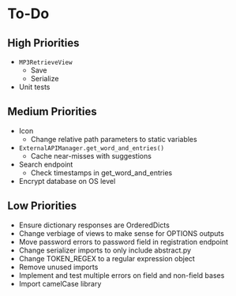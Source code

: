 # To-Do

## High Priorities

- `MP3RetrieveView`
  - Save
  - Serialize
- Unit tests

## Medium Priorities

- Icon
  - Change relative path parameters to static variables
- `ExternalAPIManager.get_word_and_entries()`
  - Cache near-misses with suggestions
- Search endpoint
  - Check timestamps in get_word_and_entries
- Encrypt database on OS level

## Low Priorities

- Ensure dictionary responses are OrderedDicts
- Change verbiage of views to make sense for OPTIONS outputs
- Move password errors to password field in registration endpoint
- Change serializer imports to only include abstract.py
- Change TOKEN_REGEX to a regular expression object
- Remove unused imports
- Implement and test multiple errors on field and non-field bases
- Import camelCase library
